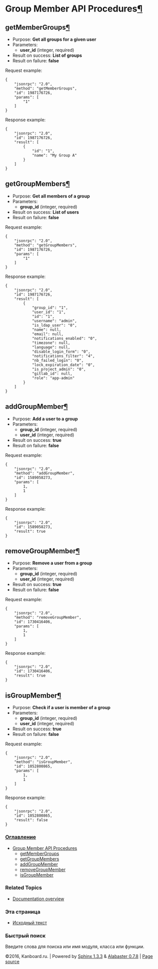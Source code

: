 Group Member API Procedures[¶](#group-member-api-procedures "Ссылка на этот заголовок")
=======================================================================================

getMemberGroups[¶](#getmembergroups "Ссылка на этот заголовок")
---------------------------------------------------------------

-   Purpose: **Get all groups for a given user**
-   Parameters:
    -   **user\_id** (integer, required)
-   Result on success: **List of groups**
-   Result on failure: **false**

Request example:

    {
        "jsonrpc": "2.0",
        "method": "getMemberGroups",
        "id": 1987176726,
        "params": [
            "1"
        ]
    }

Response example:

    {
        "jsonrpc": "2.0",
        "id": 1987176726,
        "result": [
            {
                "id": "1",
                "name": "My Group A"
            }
        ]
    }

getGroupMembers[¶](#getgroupmembers "Ссылка на этот заголовок")
---------------------------------------------------------------

-   Purpose: **Get all members of a group**
-   Parameters:
    -   **group\_id** (integer, required)
-   Result on success: **List of users**
-   Result on failure: **false**

Request example:

    {
        "jsonrpc": "2.0",
        "method": "getGroupMembers",
        "id": 1987176726,
        "params": [
            "1"
        ]
    }

Response example:

    {
        "jsonrpc": "2.0",
        "id": 1987176726,
        "result": [
            {
                "group_id": "1",
                "user_id": "1",
                "id": "1",
                "username": "admin",
                "is_ldap_user": "0",
                "name": null,
                "email": null,
                "notifications_enabled": "0",
                "timezone": null,
                "language": null,
                "disable_login_form": "0",
                "notifications_filter": "4",
                "nb_failed_login": "0",
                "lock_expiration_date": "0",
                "is_project_admin": "0",
                "gitlab_id": null,
                "role": "app-admin"
            }
        ]
    }

addGroupMember[¶](#addgroupmember "Ссылка на этот заголовок")
-------------------------------------------------------------

-   Purpose: **Add a user to a group**
-   Parameters:
    -   **group\_id** (integer, required)
    -   **user\_id** (integer, required)
-   Result on success: **true**
-   Result on failure: **false**

Request example:

    {
        "jsonrpc": "2.0",
        "method": "addGroupMember",
        "id": 1589058273,
        "params": [
            1,
            1
        ]
    }

Response example:

    {
        "jsonrpc": "2.0",
        "id": 1589058273,
        "result": true
    }

removeGroupMember[¶](#removegroupmember "Ссылка на этот заголовок")
-------------------------------------------------------------------

-   Purpose: **Remove a user from a group**
-   Parameters:
    -   **group\_id** (integer, required)
    -   **user\_id** (integer, required)
-   Result on success: **true**
-   Result on failure: **false**

Request example:

    {
        "jsonrpc": "2.0",
        "method": "removeGroupMember",
        "id": 1730416406,
        "params": [
            1,
            1
        ]
    }

Response example:

    {
        "jsonrpc": "2.0",
        "id": 1730416406,
        "result": true
    }

isGroupMember[¶](#isgroupmember "Ссылка на этот заголовок")
-----------------------------------------------------------

-   Purpose: **Check if a user is member of a group**
-   Parameters:
    -   **group\_id** (integer, required)
    -   **user\_id** (integer, required)
-   Result on success: **true**
-   Result on failure: **false**

Request example:

    {
        "jsonrpc": "2.0",
        "method": "isGroupMember",
        "id": 1052800865,
        "params": [
            1,
            1
        ]
    }

Response example:

    {
        "jsonrpc": "2.0",
        "id": 1052800865,
        "result": false
    }

### [Оглавление](index.html)

-   [Group Member API Procedures](#)
    -   [getMemberGroups](#getmembergroups)
    -   [getGroupMembers](#getgroupmembers)
    -   [addGroupMember](#addgroupmember)
    -   [removeGroupMember](#removegroupmember)
    -   [isGroupMember](#isgroupmember)

### Related Topics

-   [Documentation overview](index.html)

### Эта страница

-   [Исходный текст](_sources/api-group-member-procedures.txt)

### Быстрый поиск

Введите слова для поиска или имя модуля, класса или функции.

©2016, Kanboard.ru. | Powered by [Sphinx 1.3.3](http://sphinx-doc.org/)
& [Alabaster 0.7.8](https://github.com/bitprophet/alabaster) | [Page
source](_sources/api-group-member-procedures.txt)
